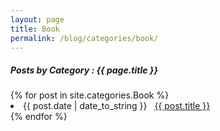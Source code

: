 ```yaml
---
layout: page
title: Book
permalink: /blog/categories/book/
---
```


<h5> Posts by Category : {{ page.title }} </h5>

<div class="card">
    {% for post in site.categories.Book %}
        <li class="category-posts"><span>{{ post.date | date_to_string }}</span> &nbsp; <a href="{{ post.url }}">{{ post.title }}</a></li>
    {% endfor %}
</div>